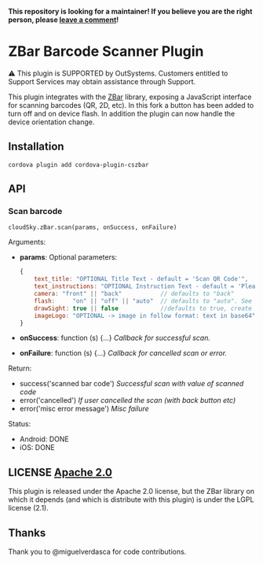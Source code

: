 **This repository is looking for a maintainer! If you believe you are the right person, please [leave a comment](https://github.com/miguelverdasca/csZBar/issues)!**



# ZBar Barcode Scanner Plugin

:warning: This plugin is SUPPORTED by OutSystems. Customers entitled to Support Services may obtain assistance through Support.

This plugin integrates with the [ZBar](http://zbar.sourceforge.net/) library,
exposing a JavaScript interface for scanning barcodes (QR, 2D, etc).
In this fork a button has been added to turn off and on device flash. In addition the plugin can now handle the device orientation change.

## Installation

    cordova plugin add cordova-plugin-cszbar

## API

### Scan barcode

    cloudSky.zBar.scan(params, onSuccess, onFailure)

Arguments:

- **params**: Optional parameters:

    ```javascript
    {
        text_title: "OPTIONAL Title Text - default = 'Scan QR Code'",   // Android only
        text_instructions: "OPTIONAL Instruction Text - default = 'Please point your camera at the QR code.'", // Android only
        camera: "front" || "back"           // defaults to "back"
        flash:     "on" || "off" || "auto"  // defaults to "auto". See Quirks
        drawSight: true || false            //defaults to true, create a red sight/line in the center of the scanner view,
        imageLogo: "OPTIONAL -> image in follow format: text in base64". // Android only
    }
    ```

- **onSuccess**: function (s) {...} _Callback for successful scan._
- **onFailure**: function (s) {...} _Callback for cancelled scan or error._

Return:

- success('scanned bar code') _Successful scan with value of scanned code_
- error('cancelled') _If user cancelled the scan (with back button etc)_
- error('misc error message') _Misc failure_

Status:

- Android: DONE
- iOS: DONE


## LICENSE [Apache 2.0](LICENSE.md)

This plugin is released under the Apache 2.0 license, but the ZBar library on which it depends (and which is distribute with this plugin) is under the LGPL license (2.1).


## Thanks

Thank you to @miguelverdasca for code contributions.
